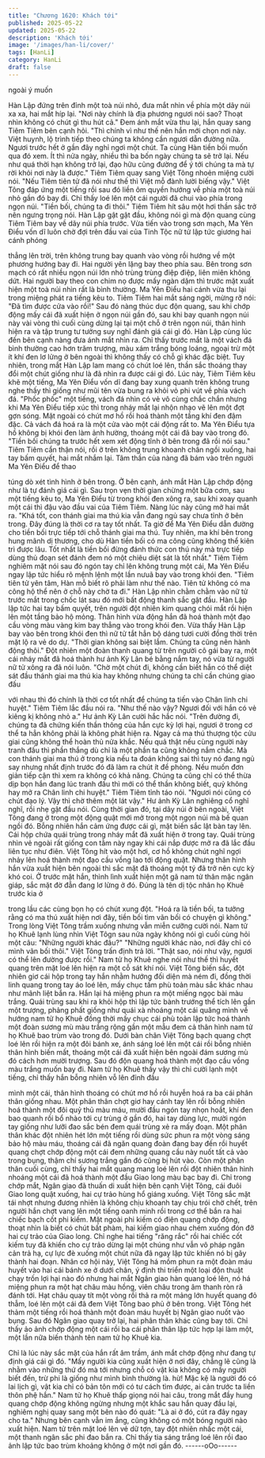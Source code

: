 ```yaml
---
title: "Chương 1620: Khách tới"
published: 2025-05-22
updated: 2025-05-22
description: 'Khách tới'
image: '/images/han-li/cover/'
tags: [HanLi]
category: HanLi
draft: false
---
```


ngoài ý muốn

Hàn Lập đứng trên đỉnh một toà núi nhỏ, đưa mắt nhìn về phía
một dãy núi xa xa, hai mắt híp lại.
"Nơi này chính là địa phương ngươi nói sao? Thoạt nhìn không có
chút gì thu hút cả."
Đem ánh mắt vừa thu lại, hắn quay sang Tiêm Tiêm bên cạnh hỏi.
"Thì chính vì như thế nên hắn mới chọn nơi này. Việt huynh, lộ
trình tiếp theo chúng ta không cần ngươi dẫn đường nữa. Ngươi
trước hết ở gần đây nghỉ ngơi một chút. Ta cùng Hàn tiền bối
muốn qua đó xem. Ít thì nửa ngày, nhiều thì ba bốn ngày chúng ta
sẽ trở lại. Nếu như quá thời hạn không trở lại, đạo hữu cũng
đường để ý tới chúng ta mà tự rời khỏi nơi này là được."
Tiêm Tiêm quay sang Việt Tông nhoẻn miệng cười nói.
"Nếu Tiêm tiên tử đã nói như thế thì Việt mỗ đành lười biếng vậy."
Việt Tông đáp ứng một tiếng rồi sau đó liền ôm quyền hướng về
phía một toà núi nhỏ gần đó bay đi. Chỉ thấy loé lên một cái người
đã chui vào phía trong ngọn núi.
"Tiền bối, chúng ta đi thôi."
Tiêm Tiêm hít sâu một hơi thần sắc trở nên ngưng trọng nói. Hàn
Lập gật gật đầu, không nói gì mà độn quang cùng Tiêm Tiêm bay
về dãy núi phía trước.
Vừa tiến vào trong sơn mạch, Ma Yên Điểu vốn dĩ luôn chờ đợi
trên đầu vai của Tinh Tộc nữ tử lập tức giương hai cánh phóng

thẳng lên trời, trên không trung bay quanh vào vòng rồi hướng về
một phương hướng bay đi. Hai người yên lặng bay theo phía sau.
Bên trong sơn mạch có rất nhiều ngọn núi lớn nhỏ trùng trùng
điệp điệp, liên miên không dứt. Hai người bay theo con chim nọ
được mấy ngàn dặm thì trước mặt xuất hiện một toà núi nhìn rất
là bình thường. Ma Yên Điểu hai cánh vừa thu lại trong miệng
phát ra tiếng kêu to. Tiêm Tiêm hai mắt sáng ngời, mừng rỡ nói:
"Đã tìm được cửa vào rồi!"
Sau đó nàng thúc dục độn quang, sau khi chớp động mấy cái đã
xuất hiện ở ngọn núi gần đó, sau khi bay quanh ngọn núi này vài
vòng thì cuối cùng dừng lại tại một chỗ ở trên ngọn núi, thân hình
hiện ra và tập trung tư tưởng suy nghĩ đánh giá cái gì đó. Hàn
Lập cùng lúc đến bên cạnh nàng đưa ánh mắt nhìn ra.
Chỉ thấy trước mắt là một vách đá bình thường cao hơn trăm
trượng, màu xám trắng bóng loáng, ngoại trừ một ít khí đen lơ
lửng ở bên ngoài thì không thấy có chỗ gì khác đặc biệt. Tuy
nhiên, trong mắt Hàn Lập lam mang có chút loé lên, thần sắc
thoáng thay đổi một chút giống như là đã nhìn ra được cái gì đó.
Lúc này, Tiêm Tiêm kêu khẽ một tiếng, Ma Yên Điểu vốn dĩ đang
bay xung quanh trên không trung nghe thấy thì giống như mũi tên
vừa bung ra khỏi vỏ phi vút về phía vách đá. "Phốc phốc" một
tiếng, vách đá nhìn có vẻ vô cùng chắc chắn nhưng khi Ma Yên
Điểu tiếp xúc thì trong nháy mắt lại nhộn nhạo vẽ lên một đợt gợn
sóng. Mặt ngoài có chút mơ hồ rồi hoá thành một tầng khí đen
đậm đặc. Cả vách đá hoá ra là một cửa vào một cái động rất to.
Ma Yên Điểu tựa hồ không bị khói đen làm ảnh hường, thoáng
một cái đã bay vào trong đó.
"Tiền bối chúng ta trước hết xem xét động tĩnh ở bên trong đã rồi
nói sau."
Tiêm Tiêm cẩn thận nói, rồi ở trên không trung khoanh chân ngồi
xuống, hai tay bấm quyết, hai mắt nhắm lại.
Tâm thần của nàng đã bám vào trên người Ma Yên Điểu để thao

túng dò xét tình hình ở bên trong. Ở bên cạnh, ánh mắt Hàn Lập
chớp động như là tự đánh giá cái gì. Sau trọn vẹn thời gian
chừng một bữa cơm, sau một tiếng kêu to, Ma Yên Điểu từ trong
khói đen xông ra, sau khi xoay quanh một cái thì đậu vào đầu vai
của Tiêm Tiêm. Nàng lúc này cũng mở hai mắt ra.
"Khá tốt, con thánh giai ma thú kia vẫn đang ngủ say chưa tỉnh ở
bên trong. Đây đúng là thời cơ ra tay tốt nhất. Ta giờ để Ma Yên
Điểu dẫn đường cho tiền bối trực tiếp tới chỗ thánh giai ma thú.
Tuy nhiên, ma khí bên trong hung mãnh dị thương, cho dù Hàn
tiền bối có ma công cũng không thể kiên trì được lâu. Tốt nhất là
tiền bối đừng đánh thức con thú này mà trực tiếp dùng thủ đoạn
sét đánh đem nó một chiêu diệt sát là tốt nhất."
Tiêm Tiêm nghiêm mặt nói sau đó ngón tay chỉ lên không trung
một cái, Ma Yên Điểu ngay lập tức hiểu rõ mệnh lệnh một lần
nưuã bay vào trong khói đen.
"Tiêm tiên tử yên tâm, Hàn mỗ biết rõ phải làm như thế nào. Tiên
tử không có ma công hộ thể nên ở chỗ này chờ ta đi."
Hàn Lập nhìn chằm chằm vào nữ tử trước mắt trong chốc lát sau
đó mới bất động thanh sắc gật đầu.
Hàn Lập lập tức hai tay bấm quyết, trên người đột nhiên kim
quang chói mắt rồi hiện lên một tầng bảo hộ mỏng. Thân hình vừa
động hắn đã hoá thành một đạo cầu vòng màu vàng kim bay
thẳng vào trong khói đen. Vừa thấy Hàn Lập bay vào bên trong
khói đen thì nữ tử tắt hẳn bộ dáng tươi cười đồng thời trên mặt lộ
ra vẻ do dự.
"Thời gian không sai biệt lắm. Chúng ta cũng nên hành động
thôi."
Đột nhiên một đoàn thanh quang từ trên người cô gái bay ra, một
cái nháy mắt đã hoá thành hư ảnh Kỳ Lân bé bằng nắm tay, nó
vừa từ người nữ tử xông ra đã nói luôn.
"Chờ một chút đi, không cần biết hắn có thể diệt sát đầu thánh
giai ma thú kia hay không nhưng chúng ta chỉ cần chúng giao đấu

với nhau thì đó chính là thời cơ tốt nhất để chúng ta tiến vào Chân
linh chi huyệt."
Tiêm Tiêm lắc đầu nói ra.
"Như thế nào vậy? Ngươi đối với hắn có vẻ kiêng kị không nhỏ a."
Hư ảnh Kỳ Lân cười hắc hắc nói.
"Trên đường đi, chúng ta đã chứng kiến thần thông của hắn cực
kỳ lợi hại, ngươi ở trong cơ thể ta hẳn không phải là không phát
hiện ra. Ngay cả ma thú thượng tộc cửu giai cũng không thể hoàn
thủ nửa khắc. Nếu quả thật nếu cùng người này tranh đấu thì
phần thắng dù chỉ là một phần ta cũng không nắm chắc. Mà con
thánh giai ma thú ở trong kia nếu ta đoán không sai thì tuy nó
đang ngủ say nhưng nhất định trước đó đã làm ra chút ít đề
phòng. Nếu muốn đơn giản tiếp cận thì xem ra không có khả
năng. Chúng ta cũng chỉ có thể thừa dịp bọn hắn đang lúc tranh
đấu thì mới có thể thần không biết, quỷ không hay mở ra Chân
linh chi huyệt."
Tiêm Tiêm tỉnh táo nói.
"Ngươi nói cũng có chút đạo lý. Vậy thì chờ thêm một lát vậy."
Hư ảnh Kỳ Lân nghiêng cổ nghĩ nghĩ, rồi nhẹ gật đầu nói.
Cùng thời gian đó, tại dãy núi ở bên ngoài, Việt Tông đang ở
trong một động quật mới mở trong một ngọn núi mà bế quan ngồi
đó. Bỗng nhiên hắn cảm ứng được cái gì, mặt biến sắc lật bàn tay
lên. Cái hộp chứa quái trùng trong nháy mắt đã xuất hiện ở trong
tay. Quái trùng nhìn vẻ ngoài rất giống con tằm này ngay khi cái
nắp được mở ra đã lắc đầu liên tục như điên. Việt Tông hít vào
một hơi, cơ hồ không chút nghĩ ngợi nhảy lên hoá thành một đạo
cầu vồng lao tới động quật.
Nhưng thân hình hắn vừa xuất hiện bên ngoài thì sắc mặt đã
thoáng một tý đã trở nên cực kỳ khó coi. Ở trước mặt hắn, thình
lình xuất hiện một gã nam tử thân mặc ngân giáp, sắc mặt đờ đẫn
đang lơ lửng ở đó. Đúng là tên dị tộc nhân họ Khuê trước kia ở

trong lầu các cùng bọn họ có chút xung đột.
"Hoá ra là tiền bối, ta tưởng rằng có ma thú xuất hiện nơi đây, tiền
bối tìm vãn bối có chuyện gì không."
Trong lòng Việt Tông trầm xuống nhưng vẫn miễn cưỡng cười
nói.
Nam tử họ Khuê lạnh lùng nhìn Việt Tôgn sau nửa ngày không
nói gì cuối cùng hỏi một câu:
"Những người khác đâu?"
"Những người khác nào, nơi đây chỉ có mình vãn bối thôi."
Việt Tông trấn định trả lời.
"Thật sao, nói như vậy, ngươi có thể lên đường được rồi."
Nam tử họ Khuê nghe nói như thế thì huyết quang trên mặt loé
lên hiện ra một cỗ sát khí nói.
Việt Tông biến sắc, đột nhiên giơ cái hộp trong tay hắn nhằm
hướng đối diện mà ném đi, đồng thời linh quang trong tay áo loé
lên, mấy chục tấm phù toản màu sắc khác nhau như mãnh liệt
bắn ra. Hắn lại há miệng phun ra một miếng ngọc bài màu trắng.
Quái trùng sau khi ra khỏi hộp thì lập tức bành trướng thể tích lên
gần một trượng, phảng phất giống như quái xà nhoáng một cái
quăng mình về hướng nam tử họ Khuê đồng thời mấy chục cái
phù toản lập tức hoá thành một đoàn sương mù màu trắng rộng
gần một mẫu đem cả thân hình nam tử họ Khuê bao trùm vào
trong đó.
Dưới bàn chân Việt Tông bạch quang chợt loé lên rồi hiện ra một
đôi bánh xe, ánh sáng loé lên một cái rồi bỗng nhiên thân hình
biến mất, thoáng một cái đã xuất hiện bên ngoài đám sương mù
đó cách hơn mười trượng. Sau đó độn quang hoá thành một đạo
cầu vồng màu trắng muốn bay đi. Nam tử họ Khuê thấy vậy thì
chỉ cười lạnh một tiếng, chỉ thấy hắn bỗng nhiên vỗ lên đỉnh đầu

mình một cái, thân hình thoáng có chút mơ hồ rồi huyễn hoá ra ba
cái phân thân giống nhau.
Một phân thân chợt giơ hay cánh tay lên rồi bỗng nhiên hoá thành
một đôi quỷ thủ màu máu, mười đầu ngón tay nhọn hoắt, khí đen
bao quanh rồi bổ nhào tới cự trùng ở gần đó, hai tay dùng lực,
mười ngón tay giống như lưỡi đao sắc bén đem quái trùng xẻ ra
mấy đoạn. Một phân thân khác đột nhiên hét lớn một tiếng rồi
dùng sức phun ra một vòng sáng bảo hộ màu máu, thoáng cái đã
ngăn quang đoàn đang bay đến rồi huyết quang chợt chớp động
một cái đem những quang cầu này nuốt tất cả vào trong bụng,
thậm chí sương trắng gần đó cũng bị hút vào.
Còn một phân thân cuối cùng, chỉ thấy hai mắt quang mang loé
lên rồi đột nhiên thân hình nhoáng một cái đã hoá thành một đầu
Giao long màu bạc bay đi. Chỉ trong chớp mắt, Ngân giao đã
thuấn di xuất hiện bên cạnh Việt Tông, cái đuôi Giao long quật
xuống, hai cự trảo hùng hổ giáng xuống. Việt Tông sắc mặt tái
nhợt nhưng đương nhiên là không chịu khoanh tay chịu trói chờ
chết, trên người hắn chợt vang lên một tiếng oanh minh rồi trong
cơ thể bắn ra hai chiếc bạch cốt phi kiếm. Mặt ngoài phi kiếm có
điện quang chớp động, thoạt nhìn là biết có chút bất phàm, hai
kiếm giao nhau chém xuống đón đỡ hai cự trảo của Giao long.
Chỉ nghe hai tiếng "răng rắc" rồi hai chiếc cốt kiếm tuy đã khiến
cho cự trảo dừng lại một chúng như vẫn vô pháp ngăn cản trả hạ,
cự lực đè xuống một chút nữa đã ngay lập tức khiến nó bị gãy
thành hai đoạn.
Nhân cơ hội này, Việt Tông há mồm phun ra một đoàn máu huyết
vào hai cái bánh xe ở dưới chân, ý định thi triển một loại độn
thuật chạy trốn lợi hại nào đó nhưng hai mắt Ngân giao hàn
quang loé lên, nó há miệng phun ra một hạt châu màu hồng, viên
châu trong âm thanh ròn rã đánh tới. Hạt châu quay tít một vòng
rồi thả ra một mảng lớn huyết quang đỏ thẫm, loé lên một cái đã
đem Việt Tông bao phủ ở bên trong. Việt Tông hét thảm một tiếng
rồi hoá thành một đoàn máu huyết bị Ngân giao nuốt vào bụng.
Sau đó Ngân giao quay trở lại, hai phân thân khác cũng bay tới.
Chỉ thấy ảo ảnh chớp động một cái rồi ba cái phân thân lập tức
hợp lại làm một, một lần nữa biến thành tên nam tử họ Khuê kia.

Chỉ là lúc này sắc mặt của hắn rất âm trầm, ánh mắt chớp động
như đang tự định giá cái gì đó.
"Mấy người kia cũng xuất hiện ở nơi đây, chẳng lẽ cũng là nhằm
vào những thứ đó mà tới nhưng chỗ có vật kia không có mấy
người biết đến, trừ phi là giống như mình bình thường là. hừ! Mặc
kệ là người đó có lai lịch gì, vật kia chỉ có bản tôn mới có tư cách
tìm được, ai cản trước ta liền thôn phệ hắn."
Nam tử họ Khuê thấp giọng nói hai câu, trong mắt đầy hung
quang chớp động không ngừng nhưng một khắc sau hắn quay
đầu lại, nghiêm nghị quay sang một bên nào đó quát:
"Là ai ở đó, cút ra đây ngay cho ta."
Nhưng bên cạnh vẫn im ắng, cũng không có một bóng người nào
xuất hiện. Nam tử trên mặt loé lên vẻ dữ tợn, tay đột nhiên nhấc
một cái, một thanh ngân sắc phi đao bắn ra. Chỉ thấy tia sáng
trắng loé lên rồi đao ảnh lập tức bao trùm khoảng không ở một
nơi gần đó.
------oOo------

